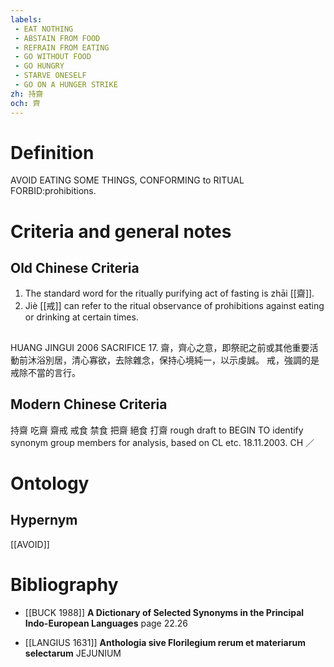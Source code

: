 ```yaml
---
labels: 
 - EAT NOTHING
 - ABSTAIN FROM FOOD
 - REFRAIN FROM EATING
 - GO WITHOUT FOOD
 - GO HUNGRY
 - STARVE ONESELF
 - GO ON A HUNGER STRIKE
zh: 持齋
och: 齊
---
```


# Definition
AVOID EATING SOME THINGS, CONFORMING to RITUAL FORBID:prohibitions.
# Criteria and general notes
## Old Chinese Criteria
1. The standard word for the ritually purifying act of fasting is zhāi [[齋]].
2. Jiè [[戒]] can refer to the ritual observance of prohibitions against eating or drinking at certain times.
## 
HUANG JINGUI 2006
SACRIFICE 17.
齋，齊心之意，即祭祀之前或其他重要活動前沐浴別居，清心寡欲，去除雜念，保持心境純一，以示虔誠。
戒，強調的是戒除不當的言行。
## Modern Chinese Criteria
持齋
吃齋
齋戒
戒食
禁食
把齋
絕食
打齋
rough draft to BEGIN TO identify synonym group members for analysis, based on CL etc. 18.11.2003. CH ／
# Ontology

## Hypernym
[[AVOID]]
# Bibliography
- [[BUCK 1988]]
**A Dictionary of Selected Synonyms in the Principal Indo-European Languages** page 22.26

- [[LANGIUS 1631]]
**Anthologia sive Florilegium rerum et materiarum selectarum** 
JEJUNIUM